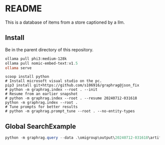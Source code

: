 # README

This is a database of items from a store captioned by a llm.

## Install

Be in the parent directory of this repository.

```powershell
ollama pull phi3:medium-128k
ollama pull nomic-embed-text:v1.5
ollama serve
```

```
scoop install python
# Install microsoft visual studio on the pc.
pip3 install git+https://github.com/s106916/graphrag@json_fix
# python -m graphrag.index --root . --init
# Resume from an earlier snapshot
# python -m graphrag.index --root . --resume 20240712-031618
python -m graphrag.index --root .
# Tune prompts for better results
# python -m graphrag.prompt_tune --root . --no-entity-types
```

## Global SearchExample

```powershell
python -m graphrag.query --data .\omigroup\output\20240712-031618\artifacts\ --community_level 3 --response_type "Multiple Paragraphs" --method "local" "Can you provide recommendations for items to purchase from the virtual market based on user preferences and past purchase history? Please include a high-level summary of why each item is recommended, highlighting key features and benefits. Additionally, can you suggest complementary products that would enhance the user's experience with their primary purchases? If possible, outline any ongoing promotions or discounts that could be advantageous for the user."
```
